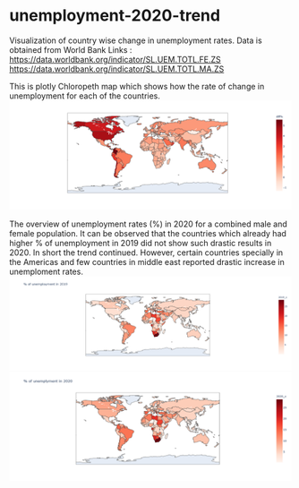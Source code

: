 # unemployment-2020-trend
Visualization of country wise change in unemployment rates.
Data is obtained from World Bank
Links : 
https://data.worldbank.org/indicator/SL.UEM.TOTL.FE.ZS
https://data.worldbank.org/indicator/SL.UEM.TOTL.MA.ZS

This is plotly Chloropeth map which shows how the rate of change in unemployment for each of the countries.
![](/newplot.png)

The overview of unemployment rates (%) in 2020 for a combined male and female population. 
It can be observed that the countries which already had higher % of unemployment in 2019 did not show such drastic results in 2020. In short the trend continued.
However, certain countries specially in the Americas and few countries in middle east reported drastic increase in unemploment rates.
![](/newplot(2).png)
![](/newplot(1).png)
